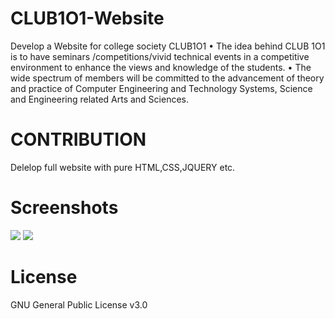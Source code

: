 # CLUB1O1-Website
Develop a Website for college society CLUB1O1 
• The idea behind CLUB 1O1 is to have seminars /competitions/vivid technical events in a competitive environment to enhance the views and knowledge of the students. 
• The wide spectrum of members will be committed to the advancement of theory and practice of Computer Engineering and Technology Systems, Science and Engineering related Arts and Sciences.

# CONTRIBUTION
Delelop full website with pure HTML,CSS,JQUERY etc.

# Screenshots

<p >
<img src="https://scontent.fdel3-1.fna.fbcdn.net/v/t1.0-9/30742299_186423658645232_7097685584105177088_n.png?_nc_cat=109&_nc_ht=scontent.fdel3-1.fna&oh=9b7c64b36943983b5a544f4be045a8cd&oe=5C4508C2" />
<img src="https://scontent.fdel3-1.fna.fbcdn.net/v/t1.0-9/43636822_273363576617906_5378527664346759168_n.png?_nc_cat=104&_nc_ht=scontent.fdel3-1.fna&oh=3b856a8fb4ed10e2bfaf4983c27ae0fa&oe=5C4CCCBB" />
</p>

# License
GNU General Public License v3.0
